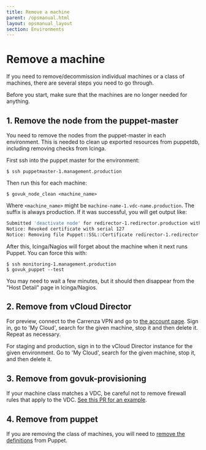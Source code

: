 ```yaml
---
title: Remove a machine
parent: /opsmanual.html
layout: opsmanual_layout
section: Environments
---
```


# Remove a machine

If you need to remove/decommission individual machines or a class of machines,
there are several steps you need to go through.

Before you start, make sure that the machines are no longer needed for anything.

## 1. Remove the node from the puppet-master

You need to remove the nodes from the puppet-master in each environment.
This is needed to clean up exported resources from puppetdb, including
removing checks from Icinga.

First ssh into the puppet master for the environment:

```console
$ ssh puppetmaster-1.management.production
```

Then run this for each machine:

```console
$ govuk_node_clean <machine_name>
```

Where `<machine_name>` might be `machine-name-1.vdc-name.production`.
The suffix is always production. If it was successful, you will get
output like:

```bash
Submitted 'deactivate node' for redirector-1.redirector.production with UUID 0fb445ff-d660-41eb-b6d2-eca40447d4bf
Notice: Revoked certificate with serial 127
Notice: Removing file Puppet::SSL::Certificate redirector-1.redirector.production at '/etc/puppet/ssl/ca/signed/redirector-1.redirector.production.pem'
```

After this, Icinga/Nagios will forget about the machine when it next
runs Puppet. You can force this with:

```console
$ ssh monitoring-1.management.production
$ govuk_puppet --test
```

You may need to wait a few minutes, but it should then disappear from
the "Host Detail" page in Icinga/Nagios.

## 2. Remove from vCloud Director

For preview, connect to the Carrenza VPN and go to [the account page](https://vcloud.carrenza.com/cloud/org/0e7t).
Sign in, go to 'My Cloud', search for the given machine, stop it and then delete it. Repeat as
necessary.

For staging and production, sign in to the vCloud Director instance for
the given environment. Go to 'My Cloud', search for the given machine,
stop it, and then delete it.

## 3. Remove from govuk-provisioning

If your machine class matches a VDC, be careful not to remove firewall
rules that apply to the VDC. [See this PR for an example](https://github.gds/gds/govuk-provisioning/pull/141).

## 4. Remove from puppet

If you are removing the class of machines, you will need to [remove the definitions][def] from Puppet.

[def]: https://github.com/alphagov/govuk-puppet/commit/8a971370a4b35de09a2e1a83ce3421f41f5d0520
